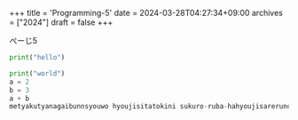 +++
title = 'Programming-5'
date = 2024-03-28T04:27:34+09:00
archives = ["2024"]
draft = false
+++

ぺーじ5

```py
print("hello")
```

```py {name = "name.py"}
print("world")
a = 2
b = 3
a + b
metyakutyanagaibunnsyouwo hyoujisitatokini sukuro-ruba-hahyoujisarerunokanakoredakeja nagasagatarinakattakaramottomottomottttonagasawotuikasitayokoredesasugani gamennnosotoni gyougahyoujisareruyouninattadesyou
```
